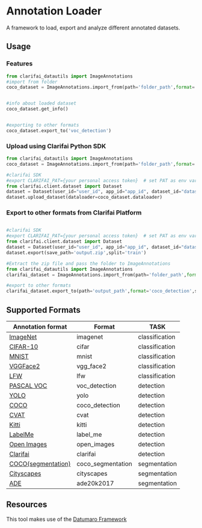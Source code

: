 # Annotation Loader

A framework to load, export and analyze different annotated datasets.


## Usage

### Features
```python
from clarifai_datautils import ImageAnnotations
#import from folder
coco_dataset = ImageAnnotations.import_from(path='folder_path',format= 'coco_detection')


#info about loaded dataset
coco_dataset.get_info()


#exporting to other formats
coco_dataset.export_to('voc_detection')
```


### Upload using Clarifai Python SDK
```python
from clarifai_datautils import ImageAnnotations
coco_dataset = ImageAnnotations.import_from(path='folder_path',format= 'coco_detection')

#clarifai SDK
#export CLARIFAI_PAT={your personal access token}  # set PAT as env variable
from clarifai.client.dataset import Dataset
dataset = Dataset(user_id="user_id", app_id="app_id", dataset_id="dataset_id")
dataset.upload_dataset(dataloader=coco_dataset.dataloader)

```


### Export to other formats from Clarifai Platform
```python

#clarifai SDK
#export CLARIFAI_PAT={your personal access token}  # set PAT as env variable
from clarifai.client.dataset import Dataset
dataset = Dataset(user_id="user_id", app_id="app_id", dataset_id="dataset_id")
dataset.export(save_path='output.zip',split='train')

#Extract the zip file and pass the folder to ImageAnnotations
from clarifai_datautils import ImageAnnotations
clarifai_dataset = ImageAnnotations.import_from(path='folder_path',format= 'clarifai')

#export to other formats
clarifai_dataset.export_to(path='output_path',format='coco_detection',save_images=True)

```

## Supported Formats

| Annotation format                                                                                | Format       |      TASK       |
| ------------------------------------------------------------------------------------------------ | -------      | --------------- |
| [ImageNet](http://image-net.org/)                                                                | imagenet     | classification  |
| [CIFAR-10](https://www.cs.toronto.edu/~kriz/cifar.html)                                          | cifar     | classification  |
| [MNIST](http://yann.lecun.com/exdb/mnist/)                                                       | mnist     | classification  |
| [VGGFace2](https://github.com/ox-vgg/vgg_face2)                                                  | vgg_face2     | classification  |
| [LFW](http://vis-www.cs.umass.edu/lfw/)                                                          | lfw     | classification  |
| [PASCAL VOC](http://host.robots.ox.ac.uk/pascal/VOC/voc2012/htmldoc/index.html)                  | voc_detection     | detection  |
| [YOLO](https://github.com/AlexeyAB/darknet#how-to-train-pascal-voc-data)                         | yolo     | detection  |
| [COCO](http://cocodataset.org/#format-data)                                                      | coco_detection     | detection  |
| [CVAT](https://opencv.github.io/cvat/docs/manual/advanced/xml_format/)                           | cvat     | detection  |
| [Kitti](http://www.cvlibs.net/datasets/kitti/index.php)                                          | kitti     | detection  |
| [LabelMe](http://labelme.csail.mit.edu/Release3.0)                                               | label_me     | detection  |
| [Open Images](https://storage.googleapis.com/openimages/web/download.html)                       | open_images     | detection  |
| [Clarifai](https://github.com/Clarifai/examples/tree/main/Data_Utils)                       | clarifai     | detection  |
| [COCO(segmentation)](http://cocodataset.org/#format-data)                                     | coco_segmentation     | segmentation  |
| [Cityscapes](https://www.cityscapes-dataset.com/)                                                | cityscapes     | segmentation  |
| [ADE](https://www.cityscapes-dataset.com/)                                                       | ade20k2017     | segmentation  |



## Resources
This tool makes use of the [Datumaro Framework](https://github.com/openvinotoolkit/datumaro)
